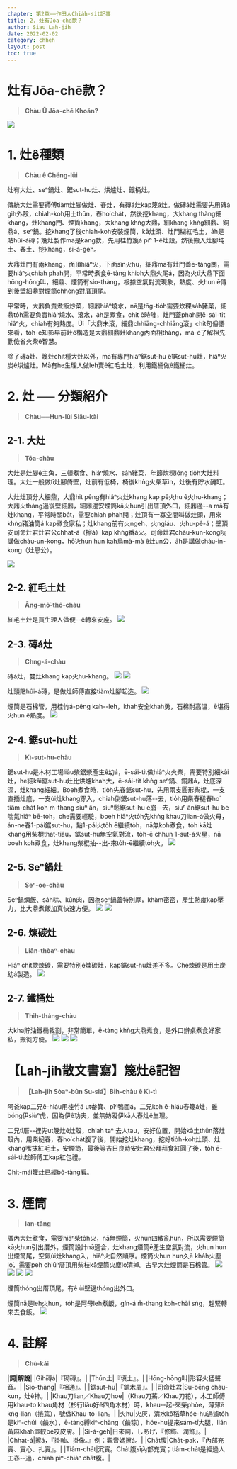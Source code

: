 ```yaml
---
chapter: 第2章——作田人Chia̍h-si̍t記事
title: 2. 灶有Jōa-chē款？
author: Siau Lah-jih
date: 2022-02-02
category: chheh
layout: post
toc: true
---
```


# 灶有Jōa-chē款？
> **Chàu Ū Jōa-chē Khoán?**

![](../too5/09/9-1-4.磚仔灶.jpg)

# 1. 灶ê種類
> **Chàu ê Chéng-lūi**

灶有大灶、seⁿ鍋灶、鋸sut-hu灶、烘爐灶、鐵桶灶。

傳統大灶需要師傅tiàm灶腳做灶、舂灶，有磚á灶kap篾á灶。做磚á灶需要先用磚á gih外殼，chiah-koh用土thūn，舂ho͘ cha̍t，然後挖khang，大khang thàng細khang，灶khang門、煙筒khang，大khang khǹg大鼎，細khang khǹg細鼎、銅鼎á、seⁿ鍋。挖khang了後chiah-koh安裝煙筒，kā灶頭、灶門糊紅毛土，a̍h是貼hûi-á磚；篾灶製作mā是kāng款，先用桂竹篾á pīⁿ 1-ê灶殼，然後搬入灶腳坉土、舂土、挖khang，si-á-geh。

大鼎灶門有兩khang，面頂hiâⁿ火，下面sîn火hu，細鼎mā有灶門蓋ē-tàng關，需要hiâⁿ火chiah phah開，平常時煮食ē-tàng khioh大鼎火尾á，因為火tī大鼎下面hōng-hōng叫，細鼎、煙筒有sio-thàng，根據空氣對流現象，熱度、火hun ē傳到後壁細鼎對煙筒chhèng對厝頂尾。

平常時，大鼎負責煮飯炒菜，細鼎hiâⁿ燒水，nā是tn̄g-tio̍h需要炊粿sa̍h豬菜，細鼎to̍h需要負責hiâⁿ燒水、滾水，a̍h是煮食，chit ê時陣，灶門蓋phah開ē-sái-tit hiâⁿ火，chiah有夠熱度。Ùi「大鼎未滾，細鼎chhiāng-chhiāng滾」chit句俗語來看，to̍h-ē知影早前灶ê構造是大鼎細鼎灶khang內面相thàng，mā-ē了解祖先勤儉省火柴ê智慧。

除了磚á灶、篾灶chit種大灶以外，mā有專門hiâⁿ鋸sut-hu ê鋸sut-hu灶，hiâⁿ火炭ê烘爐灶。Mā有he生理人做leh賣ê紅毛土灶，利用鐵桶做ê鐵桶灶。

# 2. 灶 ── 分類紹介
> **Chàu──Hun-lūi Siāu-kài**

## 2-1. 大灶
> **Tōa-chàu**

大灶是灶腳ê主角，三頓煮食、hiâⁿ燒水、sa̍h豬菜，年節炊粿lóng tio̍h大灶料理。大灶一般做tī灶腳倚壁，灶前有低椅，椅後khǹg火柴草in，灶後有貯水醃缸。

大灶灶頂分大細鼎，大鼎hit pêng有hiâⁿ火灶khang kap pê火hu ê火hu-khang；大鼎火thàng過後壁細鼎，細鼎邊安煙筒kā火hun引出厝頂外口，細鼎邊--a mā有灶khang，平常時關ba̍t，需要chiah phah開；灶頂有一寡空間叫做灶頭，用來khǹg豬油筒á kap煮食家私；灶khang前有火ngeh、火ngiáu、火hu-pê-á；壁頂安司命灶君灶君公chhat-á（擦á）kap khǹg番á火。司命灶君chàu-kun-kong阮講做chàu-un-kong，hō͘火hun hun kah烏mà-mà ê灶un公，a̍h是講做chàu-in-kong（灶恩公）。

![](../too5/09/9-1-1.大灶.jpg)

## 2-2. 紅毛土灶
> **Âng-mô͘-thô-chàu**


紅毛土灶是買生理人做便--ê轉來安座。
![](../too5/09/9-1-2.大灶.jpg)

## 2-3. 磚á灶
> **Chng-á-chàu**

磚á灶，雙灶khang kap火hu-khang。
![](../too5/09/9-1-3.磚仔灶李.jpg)
![](../too5/09/9-1-4b.磚仔灶.jpg)

灶頭貼hûi-á磚，是做灶師傅直接tiàm灶腳起造。
![](../too5/09/9-1-4c.灶.jpg)

煙筒是石棉管，用桂竹á-pêng kah--leh，khah安全khah勇，石棉耐高溫，ē堪得火hun ê熱度。
![](../too5/09/9-1-5.大灶磚仔.jpg)

## 2-4. 鋸sut-hu灶
> **Kì-sut-hu-chàu**

鋸sut-hu是木材工場liâu柴鋸柴產生ê幼á，ē-sái-tit做hiâⁿ火火柴，需要特別細kâi灶，he細kâi鋸sut-hu灶比烘爐khah大，ē-sái-tit khǹg seⁿ鍋、銅鼎á，灶底深深，灶khang細細。Boeh煮食時，tio̍h先舂鋸sut-hu，先用兩支圓形柴棍，一支直插灶底，一支ùi灶khang穿入，chiah倒鋸sut-hu落--去，tio̍h用柴舂槌舂ho͘ tiâm-cha̍t koh m̄-thang siuⁿ ân，siuⁿ鬆鋸sut-hu ē崩--去，siuⁿ ân鋸sut-hu bē喘氣hiâⁿ bē-to̍h，che需要經驗，boeh hiâⁿ火to̍h先khǹg  khau刀lian-á做火母，án-ne舂1-pái鋸sut-hu，點1-pái火to̍h ē繼續to̍h，nā無koh煮食，to̍h kā灶khang用柴棍that-tiâu，鋸sut-hu無空氣對流，to̍h-ē chhun 1-sut-á火星，nā boeh koh煮食，灶khang柴棍抽--出-來to̍h-ē繼續to̍h火。
![](../too5/09/9-1-5a.剾刀蔫.jpg)

## 2-5. Seⁿ鍋灶
>**Seⁿ-oe-chàu**

Seⁿ鍋燜飯、sa̍h粽、kûn肉，因為seⁿ鍋蓋特別厚，khàm密密，產生熱度kap壓力，比大鼎煮飯加真快速方便。
![](../too5/09/9-1-6.鉎鍋灶.jpg)
![](../too5/09/9-1-7.鉎鍋鉎鍋蓋.jpg)

## 2-6. 煉碳灶
>**Liān-thòaⁿ-chàu**

Hiâⁿ chit款煉碳，需要特別ê煉碳灶，kap鋸sut-hu灶差不多。Che煉碳是用土炭幼á製造。
![](../too5/09/9-1-8.煉碳.jpg)

## 2-7. 鐵桶灶
>**Thih-tháng-chàu**

大kha貯油鐵桶裁割，非常簡單，ē-tàng khǹg大鼎煮食，是外口辦桌煮食好家私，搬徙方便。
![](../too5/09/9-1-9.鐵桶灶.jpg)
![](../too5/09/9-1-9a.鐵桶灶.jpg)
![](../too5/09/9-3-4a.鐵桶灶拷貝.jpg)

# 【Lah-jih散文書寫】篾灶ê記智
>**【Lah-jih Sòaⁿ-bûn Su-siá】Bi̍h-chàu ê Kì-tì**

阿爸kap二兄ē-hiáu用桂竹á ut畚箕、pīⁿ鴨圍á，二兄koh ē-hiáu舂篾á灶，雖bóng伊siùⁿ虎，因為伊ê功夫，並無妨礙伊kā人舂灶ê生理。

二兄tī厝--裡先ut篾灶ê灶殼，chiah taⁿ 去人tau，安好位置，開始kā土thūn落灶殼內，用柴槌舂，舂ho͘ cha̍t腹了後，開始挖灶khang，挖好tio̍h-koh灶頭、灶khang嘴抹紅毛土，安煙筒，最後等吉日良時安灶君公拜拜食紅圓了後，to̍h ē-sái-tit趁師傅工kap紅包禮。

Chit-mái篾灶已經bô-tàng看。

# 3. 煙筒
>**Ian-tâng**

厝內大灶煮食，需要hiâⁿ柴to̍h火，nā無煙筒，火hun四散亂hun，所以需要煙筒kā火hun引出厝外，煙筒設計nā適合，灶khang煙筒ē產生空氣對流，火hun hun出煙筒尾，空氣ùi灶khang入，hiâⁿ火自然順序。煙筒火hun hun久ē kha̍h火塵lo͘，需要peh chiūⁿ厝頂用柴枝kā煙筒火塵lo͘清掉。古早大灶煙筒是石棉管。
![](../too5/09/9-1-10.煙筒.jpg)
![](../too5/09/9-1-11煙筒.jpg)
![](../too5/09/9-1-12.煙筒李.jpg)
![](../too5/09/9-1-13.煙筒磚仔灶.jpg)

煙筒thóng出厝頂尾，有ê ùi壁邊thóng出外口。

煙筒nā是leh火hun，to̍h是阿母leh煮飯，gín-á m̄-thang koh-chài sńg，趕緊轉來去食飯。
![](../too5/09/9-1-14.煙筒.jpg)



# 4. 註解
> **Chù-kái**

|**詞**|**解說**|
|Gih磚á|『砌磚』。|
|Thūn土|『填土』。|
|Hōng-hōng叫|形容火猛聲音。|
|Sio-thàng|『相通』。|
|鋸sut-hu|『鋸木屑』。|
|司命灶君|Su-bēng chàu-kun，灶ê神。|
|Khau刀lian／Khau刀hoe|（Khau刀蔫／Khau刀花），木工師傅用khau-to khau角材（杉行liâu好ê四角木材）時，khau--起-來柴phòe，薄薄ē kńg-lian（捲蔫），號做Khau-to-lian。|
|火hu|火灰，清水kō͘稻草hóe-hu過濾to̍h是kiⁿ-chúi（鹼水），ē-tàng縛kiⁿ-chàng（鹼粽），hóe-hu提來sám-tī大腿，lián黃麻khah澀較bē咬皮膚。|
|Si-á-geh|日來詞，しあげ，『修飾、潤飾』。|
|Chhat-á|擦á，『掛軸、掛像。』例：觀音媽擦á。|
|Cha̍t腹|Cha̍t-pak，『內部充實、實心、扎實』。|
|Tiâm-cha̍t|沉實。Cha̍t腹sī內部充實；tiâm-cha̍t是經過人工舂--過，chiah pìⁿ-chiâⁿ cha̍t腹。|
